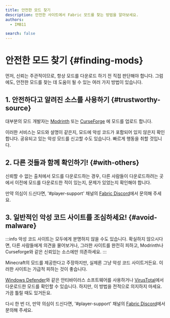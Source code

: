```yaml
---
title: 안전한 모드 찾기
description: 안전한 사이트에서 Fabric 모드를 찾는 방법을 알아보세요.
authors:
  - IMB11

search: false
---
```


# 안전한 모드 찾기 {#finding-mods}

먼저, 신뢰는 주관적이므로, 항상 모드를 다운로드 하기 전 직접 판단해야 합니다. 그럼에도, 안전한 모드를 찾는 데 도움이 될 수 있는 여러 가지 방법이 있습니다.

## 1. 안전하다고 알려진 소스를 사용하기 {#trustworthy-source}

대부분의 모드 개발자는 [Modrinth](https://modrinth.com/mods?g=categories:%27fabric%27) 또는 [CurseForge](https://www.curseforge.com/minecraft/search?class=mc-mods\&gameVersionTypeId=4) 에 모드를 업로드 합니다.

이러한 서비스는 모드와 설명이 같은지, 모드에 악성 코드가 포함되어 있지 않은지 확인합니다. 공유되고 있는 악성 모드를 신고할 수도 있습니다. 빠르게 행동을 취할 것입니다.

## 2. 다른 것들과 함께 확인하기! {#with-others}

신뢰할 수 없는 출처에서 모드를 다운로드하는 경우, 다른 사람들이 다운로드하려는 곳에서 이전에 모드를 다운로드한 적이 있는지, 문제가 있었는지 확인해야 합니다.

만약 의심이 드신다면, '#player-support' 채널의 [Fabric Discord](https://discord.gg/v6v4pMv)에서 문의해 주세요.

## 3. 일반적인 악성 코드 사이트를 조심하세요! {#avoid-malware}

:::info
악성 코드 사이트는 모두에게 분명하지 않을 수도 있습니다. 확실하지 않으시다면, 다른 사람들에게 의견을 물어보거나, 그러한 사이트를 완전히 피하고, Modrinth나 Curseforge와 같은 신뢰있는 소스에만 의존하세요.
:::

Minecraft의 모드를 제공한다고 주장하지만, 실제론 그냥 악성 코드 사이트거든요. 이러한 사이트는 가급적 피하는 것이 좋습니다.

[Windows Defender](https://www.microsoft.com/en-us/windows/comprehensive-security)와 같은 안티바이러스 소프트웨어를 사용하거나 [VirusTotal](https://www.virustotal.com/)에서 다운로드한 모드를 확인할 수 있습니다. 하지만, 이 방법을 전적으로 의지하지 마세요. 가끔 틀릴 때도 있거든요.

다시 한 번 더, 만약 의심이 드신다면, '#player-support' 채널의 [Fabric Discord](https://discord.gg/v6v4pMv)에서 문의해 주세요.
